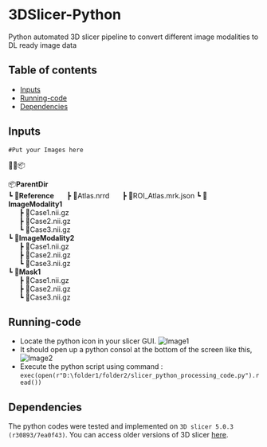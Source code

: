 # 3DSlicer-Python
Python automated 3D slicer pipeline to convert different image modalities to DL ready image data


## Table of contents

* [Inputs](#inputs)
* [Running-code](#run-code)
* [Dependencies](#dependencies)

## Inputs
```#Put your Images here```  

📂📜📦 

📦**ParentDir**  
  ┗ 📂**Reference** 
&ensp; &ensp;    ┣ 📜Atlas.nrrd
&ensp; &ensp;    ┣ 📜ROI_Atlas.mrk.json
  ┗ 📂**ImageModality1**  
&ensp; &ensp;    ┣ 📜Case1.nii.gz  
&ensp; &ensp;    ┣ 📜Case2.nii.gz   
&ensp; &ensp;    ┗ 📜Case3.nii.gz   
  ┗ 📂**ImageModality2**  
&ensp; &ensp;    ┣ 📜Case1.nii.gz  
&ensp; &ensp;    ┣ 📜Case2.nii.gz   
&ensp; &ensp;    ┗ 📜Case3.nii.gz   
  ┗ 📂**Mask1**  
&ensp; &ensp;    ┣ 📜Case1.nii.gz  
&ensp; &ensp;    ┣ 📜Case2.nii.gz   
&ensp; &ensp;    ┗ 📜Case3.nii.gz  
## Running-code
- Locate the python icon in your slicer GUI.
![Image1](Documentation/step1.png)
- It should open up a python consol at the bottom of the screen like this,
![Image2](Documentation/step2.png)
- Execute the python script using command : ``` exec(open(r"D:\folder1/folder2/slicer_python_processing_code.py").read()) ```

## Dependencies
The python codes were tested and implemented on ```3D slicer 5.0.3 (r30893/7ea0f43)```. You can access older versions of 3D slicer [here](https://slicer-packages.kitware.com/#collection/5f4474d0e1d8c75dfc70547e/folder/5f4474d0e1d8c75dfc705482).
